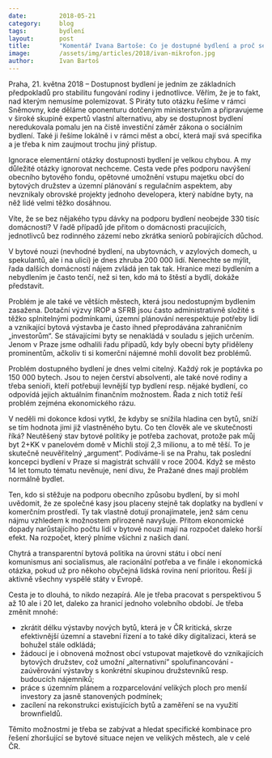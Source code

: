```yaml
---
date:         2018-05-21
category:     blog
tags:         bydlení
layout:       post
title:        "Komentář Ivana Bartoše: Co je dostupné bydlení a proč se jím Piráti nejen ve Sněmovně tolik zabývají?"
image:        /assets/img/articles/2018/ivan-mikrofon.jpg
author:       Ivan Bartoš
---
```



Praha, 21. května 2018 – Dostupnost bydlení je jedním ze základních předpokladů pro stabilitu fungování rodiny i jednotlivce. Věřím, že je to fakt, nad kterým nemusíme polemizovat. S Piráty tuto otázku řešíme v rámci Sněmovny, kde děláme oponenturu dotčeným ministerstvům a připravujeme v široké skupině expertů vlastní alternativu, aby se dostupnost bydlení neredukovala pomalu jen na čistě investiční záměr zákona o sociálním bydlení. Také ji řešíme lokálně i v rámci měst a obcí, která mají svá specifika a je třeba k nim zaujmout trochu jiný přístup.
 
Ignorace elementární otázky dostupnosti bydlení je velkou chybou. A my důležité otázky ignorovat nechceme. Cesta vede přes podporu navýšení obecního bytového fondu, opětovné umožnění vstupu majetku obcí do bytových družstev a územní plánování s regulačním aspektem, aby nevznikaly obrovské projekty jednoho developera, který nabídne byty, na něž lidé velmi těžko dosáhnou.
 
Víte, že se bez nějakého typu dávky na podporu bydlení neobejde 330 tisíc domácností? V řadě případů jde přitom o domácnosti pracujících, jednotlivců bez rodinného zázemí nebo zkrátka seniorů pobírajících důchod.
 
V bytové nouzi (nevhodné bydlení, na ubytovnách, v azylových domech, u spekulantů, ale i na ulici) je dnes zhruba 200 000 lidí. Nenechte se mýlit, řada dalších domácností nájem zvládá jen tak tak. Hranice mezi bydlením a nebydlením je často tenčí, než si ten, kdo má to štěstí a bydlí, dokáže představit.
 
Problém je ale také ve větších městech, která jsou nedostupným bydlením zasažena. Dotační výzvy IROP a SFRB jsou často administrativně složité s těžko splnitelnými podmínkami, územní plánování nerespektuje potřeby lidí a vznikající bytová výstavba je často ihned přeprodávána zahraničním „investorům“. Se stávajícími byty se nenakládá v souladu s jejich určením. Jenom v Praze jsme odhalili řadu případů, kdy byly obecní byty přiděleny prominentům, ačkoliv ti si komerční nájemné mohli dovolit bez problémů.
 
Problém dostupného bydlení je dnes velmi citelný. Každý rok je poptávka po 150 000 bytech. Jsou to nejen čerství absolventi, ale také nové rodiny a třeba senioři, kteří potřebují levnější typ bydlení resp. nějaké bydlení, co odpovídá jejich aktuálním finančním možnostem. Řada z nich totiž řeší problém zejména ekonomického rázu.
 
V neděli mi dokonce kdosi vytkl, že kdyby se snížila hladina cen bytů, sníží se tím hodnota jimi již vlastněného bytu. Co ten člověk ale ve skutečnosti říká? Neutěšený stav bytové politiky je potřeba zachovat, protože pak můj byt 2+KK v panelovém domě v Michli stojí 2,3 milionu, a to mě těší. To je skutečně neuvěřitelný „argument“. Podíváme-li se na Prahu, tak poslední koncepci bydlení v Praze si magistrát schválil v roce 2004. Když se město 14 let tomuto tématu nevěnuje, není divu, že Pražané dnes mají problém normálně bydlet.
 
Ten, kdo si stěžuje na podporu obecního způsobu bydlení, by si mohl uvědomit, že ze společné kasy jsou placeny stejně tak doplatky na bydlení v komerčním prostředí. Ty tak vlastně dotují pronajímatele, jenž sám cenu nájmu vzhledem k možnostem přirozeně navyšuje. Přitom ekonomické dopady narůstajícího počtu lidí v bytové nouzi mají na rozpočet daleko horší efekt. Na rozpočet, který plníme všichni z našich daní.
 
Chytrá a transparentní bytová politika na úrovni státu i obcí není komunismus ani socialismus, ale racionální potřeba a ve finále i ekonomická otázka, pokud už pro někoho obyčejná lidská rovina není prioritou. Řeší ji aktivně všechny vyspělé státy v Evropě.
 
Cesta je to dlouhá, to nikdo nezapírá. Ale je třeba pracovat s perspektivou 5 až 10 ale i 20 let, daleko za hranicí jednoho volebního období. Je třeba změnit  mnohé: 
* zkrátit délku výstavby nových bytů, která je v ČR kritická, skrze efektivnější územní a stavební řízení a to také díky digitalizaci, která se bohužel stále odkládá;
* žádoucí je i obnovená možnost obcí vstupovat majetkově do vznikajících bytových družstev, což umožní „alternativní” spolufinancování - zaúvěrování výstavby s konkrétní skupinou družstevníků resp. budoucích nájemníků;
* práce s územním plánem a rozparcelování velikých ploch pro menší investory za jasně stanovených podmínek;
* zacílení na rekonstrukci existujících bytů a zaměření se na využití brownfieldů.

Těmito možnostmi je třeba se zabývat a hledat specifické kombinace pro řešení zhoršující se bytové situace nejen ve velikých městech, ale v celé ČR.


